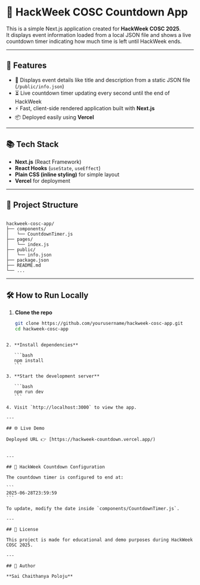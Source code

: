 # 🚀 HackWeek COSC Countdown App

This is a simple Next.js application created for **HackWeek COSC 2025**.  
It displays event information loaded from a local JSON file and shows a live countdown timer indicating how much time is left until HackWeek ends.

---

## 📌 Features

- 📖 Displays event details like title and description from a static JSON file (`/public/info.json`)
- ⏳ Live countdown timer updating every second until the end of HackWeek
- ⚡ Fast, client-side rendered application built with **Next.js**
- 📦 Deployed easily using **Vercel**

---

## 📚 Tech Stack

- **Next.js** (React Framework)
- **React Hooks** (`useState`, `useEffect`)
- **Plain CSS (inline styling)** for simple layout
- **Vercel** for deployment

---

## 📁 Project Structure

```

hackweek-cosc-app/
├── components/
│   └── CountdownTimer.js
├── pages/
│   └── index.js
├── public/
│   └── info.json
├── package.json
├── README.md
└── ...

````

---

## 🛠️ How to Run Locally

1. **Clone the repo**
   ```bash
   git clone https://github.com/yourusername/hackweek-cosc-app.git
   cd hackweek-cosc-app
````

2. **Install dependencies**

   ```bash
   npm install
   ```

3. **Start the development server**

   ```bash
   npm run dev
   ```

4. Visit `http://localhost:3000` to view the app.

---

## 🌐 Live Demo

Deployed URL 👉 [https://hackweek-countdown.vercel.app/)


---

## 📌 HackWeek Countdown Configuration

The countdown timer is configured to end at:

```
2025-06-28T23:59:59
```

To update, modify the date inside `components/CountdownTimer.js`.

---

## 📄 License

This project is made for educational and demo purposes during HackWeek COSC 2025.

---

## 🙌 Author

**Sai Chaithanya Poloju**
